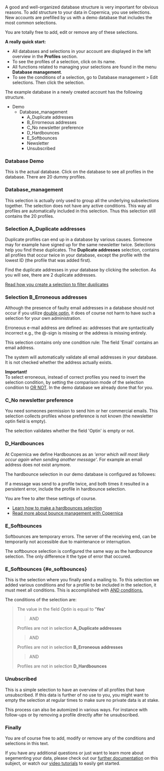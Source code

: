 A good and well-organized database structure is very important for
obvious reasons. To add structure to your data in Copernica, you use
selections. New accounts are prefilled by us with a demo database that
includes the most common selections.

You are totally free to add, edit or remove any of these selections.

**A really quick start:**

-   All databases and selections in your account are displayed in the
    left overview in the **Profiles** section.
-   To see the profiles of a selection, click on its name.
-   All functions related to managing your selections are found in the
    menu **Database management**.
-   To see the conditions of a selection, go to Database management \>
    Edit selections. Then click the selection.

The example database in a newly created account has the following
structure.

-   Demo
    -   Database\_management
        -   A\_Duplicate addresses
        -   B\_Errorneous addresses
        -   C\_No newsletter preference
        -   D\_Hardbounces
        -   E\_Softbounces
        -   Newsletter
        -   Unsubscribed

### Database Demo

This is the actual database. Click on the database to see all profiles
in the database. There are 20 dummy profiles.

### Database\_management

This selection is actually only used to group all the underlying
subselections together. The selection does not have any active
conditions. This way all profiles are automatically included in this
selection. Thus this selection still contains the 20 profiles.

### Selection A\_Duplicate addresses

Duplicate profiles can end up in a database by various causes. Someone
may for example have signed up for the same newsletter twice. Selections
help you find these duplicates. The **Duplicate addresses** selection,
contains all profiles that occur twice in your database, except the
profile with the lowest ID (the profile that was added first).

Find the duplicate addresses in your database by clicking the selection.
As you will see, there are 2 duplicate addresses.

[Read how you create a selection to filter
duplicates](./how-do-i-remove-duplicate-contacts-profiles.md)

### Selection B\_Erroneous addresses

Although the presence of faulty email addresses in a database should not
occur if you utilize [double
optin](./create-a-double-optin-for-new-subscribers.md),
it does of course not harm to have such a selection for your own
administration.

Erroneous e-mail address are defined as: addresses that are
syntactically incorrect e.g., the @-sign is missing or the address is
missing entirely.

This selection contains only one condition rule: The field 'Email'
contains an email address.

The system will automatically validate all email addresses in your
database. It is not checked whether the address actually exists.

**Important!**\
 To select erroneous, instead of correct profiles you need to invert the
selection condition, by setting the comparison mode of the selection
condition to [OR
NOT](https://www.copernica.com/en/blog/or-and-and-selection-conditions).
In the demo database we already done that for you.

### C\_No newsletter preference

You need someones permission to send him or her commercial emails. This
selection collects profiles whose preference is not known (the
newsletter optin field is empty).

The selection validates whether the field 'Optin' is empty or not.

### D\_Hardbounces

At Copernica we define Hardbounces as an *'error which will most likely
occur again when sending another message'*. For example an email address
does not exist anymore.

The hardbounce selection in our demo database is configured as followes:

If a message was send to a profile twice, and both times it resulted in
a persistent error, include the profile in hardbounce selection.

You are free to alter these settings of course.

-   [Learn how to make a hardbounces
    selection](./automatically-process-bounces.md)
-   [Read more about bounce management with
    Copernica](https://www.copernica.com/en/blog/bounce-management-with-copernica)

### E\_Softbounces

Softbounces are temporary errors. The server of the receiving end, can
be temporarily not accessible due to maintenance or interruption.

The softbounce selection is configured the same way as the hardbounce
selection. The only difference it the type of error that occured.

### E\_Softbounces {#e_softbounces}

This is the selection where you finally send a mailing to. To this
selection we added various conditions and for a profile to be included
in the selection, it must meet all conditions. This is accomplished with
[AND
conditions.](./or-and-and-selection-conditions.md)

The conditions of the selection are:

> The value in the field *Optin* is equal to **'Yes'**
>
> > AND
>
> Profiles are not in selection **A\_Duplicate addresses**
>
> > AND
>
> Profiles are not in selection **B\_Erroneous addresses**
>
> > AND
>
> Profiles are not in selection **D\_Hardbounces**

### Unubscribed

This is a simple selection to have an overview of all profiles that have
unsubscribed. If this data is further of no use to you, you might want
to empty the selection at regular times to make sure no private data is
at stake.

This process can also be automized in various ways. For instance with
follow-ups or by removing a profile directly after he unsubscribed.

### Finally

You are of course free to add, modify or remove any of the conditions
and selections in this text.

If you have any additional questions or just want to learn more about
segementing your data, please check out our [further
documentation](https://www.copernica.com/en/blog/selections-and-miniselections)
on this subject, or watch our [video
tutorials](./video-tutorials.md) to
easily get started.
